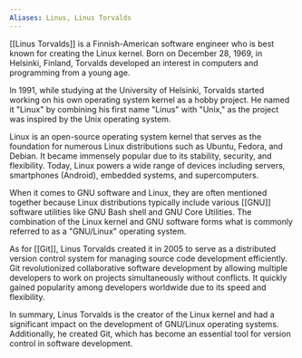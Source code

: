 ```yaml
---
Aliases: Linus, Linus Torvalds
---
```


[[Linus Torvalds]] is a Finnish-American software engineer who is best known for creating the Linux kernel. Born on December 28, 1969, in Helsinki, Finland, Torvalds developed an interest in computers and programming from a young age.

In 1991, while studying at the University of Helsinki, Torvalds started working on his own operating system kernel as a hobby project. He named it "Linux" by combining his first name "Linus" with "Unix," as the project was inspired by the Unix operating system.

Linux is an open-source operating system kernel that serves as the foundation for numerous Linux distributions such as Ubuntu, Fedora, and Debian. It became immensely popular due to its stability, security, and flexibility. Today, Linux powers a wide range of devices including servers, smartphones (Android), embedded systems, and supercomputers.

When it comes to GNU software and Linux, they are often mentioned together because Linux distributions typically include various [[GNU]] software utilities like GNU Bash shell and GNU Core Utilities. The combination of the Linux kernel and GNU software forms what is commonly referred to as a "GNU/Linux" operating system.

As for [[Git]], Linus Torvalds created it in 2005 to serve as a distributed version control system for managing source code development efficiently. Git revolutionized collaborative software development by allowing multiple developers to work on projects simultaneously without conflicts. It quickly gained popularity among developers worldwide due to its speed and flexibility.

In summary, Linus Torvalds is the creator of the Linux kernel and had a significant impact on the development of GNU/Linux operating systems. Additionally, he created Git, which has become an essential tool for version control in software development.